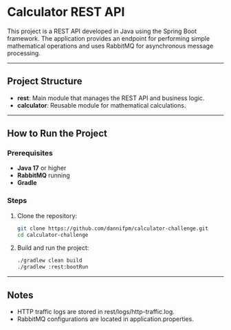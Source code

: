 # Calculator REST API 

This project is a REST API developed in Java using the Spring Boot framework. The application provides an endpoint for performing simple mathematical operations and uses RabbitMQ for asynchronous message processing.

---

## Project Structure

- **rest**: Main module that manages the REST API and business logic.
- **calculator**: Reusable module for mathematical calculations.

---

## How to Run the Project

### Prerequisites

- **Java 17** or higher
- **RabbitMQ** running
- **Gradle**

### Steps

1. Clone the repository:
   ```bash
   git clone https://github.com/dannifpm/calculator-challenge.git
   cd calculator-challenge

2. Build and run the project:
    ```bash
    ./gradlew clean build
    ./gradlew :rest:bootRun

---

## Notes

- HTTP traffic logs are stored in rest/logs/http-traffic.log.
- RabbitMQ configurations are located in application.properties.

